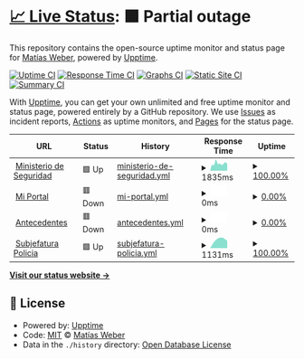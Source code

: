 # [📈 Live Status](https://matiwiber.github.io/status-page): <!--live status--> **🟧 Partial outage**

This repository contains the open-source uptime monitor and status page for [Matías Weber](https://matiwiber.github.io/status-page), powered by [Upptime](https://github.com/upptime/upptime).

[![Uptime CI](https://github.com/matiwiber/status-page/workflows/Uptime%20CI/badge.svg)](https://github.com/matiwiber/status-page/actions?query=workflow%3A%22Uptime+CI%22)
[![Response Time CI](https://github.com/matiwiber/status-page/workflows/Response%20Time%20CI/badge.svg)](https://github.com/matiwiber/status-page/actions?query=workflow%3A%22Response+Time+CI%22)
[![Graphs CI](https://github.com/matiwiber/status-page/workflows/Graphs%20CI/badge.svg)](https://github.com/matiwiber/status-page/actions?query=workflow%3A%22Graphs+CI%22)
[![Static Site CI](https://github.com/matiwiber/status-page/workflows/Static%20Site%20CI/badge.svg)](https://github.com/matiwiber/status-page/actions?query=workflow%3A%22Static+Site+CI%22)
[![Summary CI](https://github.com/matiwiber/status-page/workflows/Summary%20CI/badge.svg)](https://github.com/matiwiber/status-page/actions?query=workflow%3A%22Summary+CI%22)

With [Upptime](https://upptime.js.org), you can get your own unlimited and free uptime monitor and status page, powered entirely by a GitHub repository. We use [Issues](https://github.com/matiwiber/status-page/issues) as incident reports, [Actions](https://github.com/matiwiber/status-page/actions) as uptime monitors, and [Pages](https://matiwiber.github.io/status-page) for the status page.

<!--start: status pages-->
<!-- This summary is generated by Upptime (https://github.com/upptime/upptime) -->
<!-- Do not edit this manually, your changes will be overwritten -->
<!-- prettier-ignore -->
| URL | Status | History | Response Time | Uptime |
| --- | ------ | ------- | ------------- | ------ |
| <img alt="" src="https://icons.duckduckgo.com/ip3/www.mseg.gba.gov.ar.ico" height="13"> [Ministerio de Seguridad](https://www.mseg.gba.gov.ar) | 🟩 Up | [ministerio-de-seguridad.yml](https://github.com/matiwiber/status-page/commits/HEAD/history/ministerio-de-seguridad.yml) | <details><summary><img alt="Response time graph" src="./graphs/ministerio-de-seguridad/response-time-week.png" height="20"> 1835ms</summary><br><a href="https://matiwiber.github.io/status-page/history/ministerio-de-seguridad"><img alt="Response time 1835" src="https://img.shields.io/endpoint?url=https%3A%2F%2Fraw.githubusercontent.com%2Fmatiwiber%2Fstatus-page%2FHEAD%2Fapi%2Fministerio-de-seguridad%2Fresponse-time.json"></a><br><a href="https://matiwiber.github.io/status-page/history/ministerio-de-seguridad"><img alt="24-hour response time 1835" src="https://img.shields.io/endpoint?url=https%3A%2F%2Fraw.githubusercontent.com%2Fmatiwiber%2Fstatus-page%2FHEAD%2Fapi%2Fministerio-de-seguridad%2Fresponse-time-day.json"></a><br><a href="https://matiwiber.github.io/status-page/history/ministerio-de-seguridad"><img alt="7-day response time 1835" src="https://img.shields.io/endpoint?url=https%3A%2F%2Fraw.githubusercontent.com%2Fmatiwiber%2Fstatus-page%2FHEAD%2Fapi%2Fministerio-de-seguridad%2Fresponse-time-week.json"></a><br><a href="https://matiwiber.github.io/status-page/history/ministerio-de-seguridad"><img alt="30-day response time 1835" src="https://img.shields.io/endpoint?url=https%3A%2F%2Fraw.githubusercontent.com%2Fmatiwiber%2Fstatus-page%2FHEAD%2Fapi%2Fministerio-de-seguridad%2Fresponse-time-month.json"></a><br><a href="https://matiwiber.github.io/status-page/history/ministerio-de-seguridad"><img alt="1-year response time 1835" src="https://img.shields.io/endpoint?url=https%3A%2F%2Fraw.githubusercontent.com%2Fmatiwiber%2Fstatus-page%2FHEAD%2Fapi%2Fministerio-de-seguridad%2Fresponse-time-year.json"></a></details> | <details><summary><a href="https://matiwiber.github.io/status-page/history/ministerio-de-seguridad">100.00%</a></summary><a href="https://matiwiber.github.io/status-page/history/ministerio-de-seguridad"><img alt="All-time uptime 100.00%" src="https://img.shields.io/endpoint?url=https%3A%2F%2Fraw.githubusercontent.com%2Fmatiwiber%2Fstatus-page%2FHEAD%2Fapi%2Fministerio-de-seguridad%2Fuptime.json"></a><br><a href="https://matiwiber.github.io/status-page/history/ministerio-de-seguridad"><img alt="24-hour uptime 100.00%" src="https://img.shields.io/endpoint?url=https%3A%2F%2Fraw.githubusercontent.com%2Fmatiwiber%2Fstatus-page%2FHEAD%2Fapi%2Fministerio-de-seguridad%2Fuptime-day.json"></a><br><a href="https://matiwiber.github.io/status-page/history/ministerio-de-seguridad"><img alt="7-day uptime 100.00%" src="https://img.shields.io/endpoint?url=https%3A%2F%2Fraw.githubusercontent.com%2Fmatiwiber%2Fstatus-page%2FHEAD%2Fapi%2Fministerio-de-seguridad%2Fuptime-week.json"></a><br><a href="https://matiwiber.github.io/status-page/history/ministerio-de-seguridad"><img alt="30-day uptime 100.00%" src="https://img.shields.io/endpoint?url=https%3A%2F%2Fraw.githubusercontent.com%2Fmatiwiber%2Fstatus-page%2FHEAD%2Fapi%2Fministerio-de-seguridad%2Fuptime-month.json"></a><br><a href="https://matiwiber.github.io/status-page/history/ministerio-de-seguridad"><img alt="1-year uptime 100.00%" src="https://img.shields.io/endpoint?url=https%3A%2F%2Fraw.githubusercontent.com%2Fmatiwiber%2Fstatus-page%2FHEAD%2Fapi%2Fministerio-de-seguridad%2Fuptime-year.json"></a></details>
| <img alt="" src="https://icons.duckduckgo.com/ip3/miportal.mseg.gba.gov.ar.ico" height="13"> [Mi Portal](https://miportal.mseg.gba.gov.ar) | 🟥 Down | [mi-portal.yml](https://github.com/matiwiber/status-page/commits/HEAD/history/mi-portal.yml) | <details><summary><img alt="Response time graph" src="./graphs/mi-portal/response-time-week.png" height="20"> 0ms</summary><br><a href="https://matiwiber.github.io/status-page/history/mi-portal"><img alt="Response time 0" src="https://img.shields.io/endpoint?url=https%3A%2F%2Fraw.githubusercontent.com%2Fmatiwiber%2Fstatus-page%2FHEAD%2Fapi%2Fmi-portal%2Fresponse-time.json"></a><br><a href="https://matiwiber.github.io/status-page/history/mi-portal"><img alt="24-hour response time 0" src="https://img.shields.io/endpoint?url=https%3A%2F%2Fraw.githubusercontent.com%2Fmatiwiber%2Fstatus-page%2FHEAD%2Fapi%2Fmi-portal%2Fresponse-time-day.json"></a><br><a href="https://matiwiber.github.io/status-page/history/mi-portal"><img alt="7-day response time 0" src="https://img.shields.io/endpoint?url=https%3A%2F%2Fraw.githubusercontent.com%2Fmatiwiber%2Fstatus-page%2FHEAD%2Fapi%2Fmi-portal%2Fresponse-time-week.json"></a><br><a href="https://matiwiber.github.io/status-page/history/mi-portal"><img alt="30-day response time 0" src="https://img.shields.io/endpoint?url=https%3A%2F%2Fraw.githubusercontent.com%2Fmatiwiber%2Fstatus-page%2FHEAD%2Fapi%2Fmi-portal%2Fresponse-time-month.json"></a><br><a href="https://matiwiber.github.io/status-page/history/mi-portal"><img alt="1-year response time 0" src="https://img.shields.io/endpoint?url=https%3A%2F%2Fraw.githubusercontent.com%2Fmatiwiber%2Fstatus-page%2FHEAD%2Fapi%2Fmi-portal%2Fresponse-time-year.json"></a></details> | <details><summary><a href="https://matiwiber.github.io/status-page/history/mi-portal">0.00%</a></summary><a href="https://matiwiber.github.io/status-page/history/mi-portal"><img alt="All-time uptime 0.00%" src="https://img.shields.io/endpoint?url=https%3A%2F%2Fraw.githubusercontent.com%2Fmatiwiber%2Fstatus-page%2FHEAD%2Fapi%2Fmi-portal%2Fuptime.json"></a><br><a href="https://matiwiber.github.io/status-page/history/mi-portal"><img alt="24-hour uptime 0.00%" src="https://img.shields.io/endpoint?url=https%3A%2F%2Fraw.githubusercontent.com%2Fmatiwiber%2Fstatus-page%2FHEAD%2Fapi%2Fmi-portal%2Fuptime-day.json"></a><br><a href="https://matiwiber.github.io/status-page/history/mi-portal"><img alt="7-day uptime 0.00%" src="https://img.shields.io/endpoint?url=https%3A%2F%2Fraw.githubusercontent.com%2Fmatiwiber%2Fstatus-page%2FHEAD%2Fapi%2Fmi-portal%2Fuptime-week.json"></a><br><a href="https://matiwiber.github.io/status-page/history/mi-portal"><img alt="30-day uptime 0.00%" src="https://img.shields.io/endpoint?url=https%3A%2F%2Fraw.githubusercontent.com%2Fmatiwiber%2Fstatus-page%2FHEAD%2Fapi%2Fmi-portal%2Fuptime-month.json"></a><br><a href="https://matiwiber.github.io/status-page/history/mi-portal"><img alt="1-year uptime 0.00%" src="https://img.shields.io/endpoint?url=https%3A%2F%2Fraw.githubusercontent.com%2Fmatiwiber%2Fstatus-page%2FHEAD%2Fapi%2Fmi-portal%2Fuptime-year.json"></a></details>
| <img alt="" src="https://icons.duckduckgo.com/ip3/antecedentes.mseg.gba.gov.ar.ico" height="13"> [Antecedentes](https://antecedentes.mseg.gba.gov.ar) | 🟥 Down | [antecedentes.yml](https://github.com/matiwiber/status-page/commits/HEAD/history/antecedentes.yml) | <details><summary><img alt="Response time graph" src="./graphs/antecedentes/response-time-week.png" height="20"> 0ms</summary><br><a href="https://matiwiber.github.io/status-page/history/antecedentes"><img alt="Response time 0" src="https://img.shields.io/endpoint?url=https%3A%2F%2Fraw.githubusercontent.com%2Fmatiwiber%2Fstatus-page%2FHEAD%2Fapi%2Fantecedentes%2Fresponse-time.json"></a><br><a href="https://matiwiber.github.io/status-page/history/antecedentes"><img alt="24-hour response time 0" src="https://img.shields.io/endpoint?url=https%3A%2F%2Fraw.githubusercontent.com%2Fmatiwiber%2Fstatus-page%2FHEAD%2Fapi%2Fantecedentes%2Fresponse-time-day.json"></a><br><a href="https://matiwiber.github.io/status-page/history/antecedentes"><img alt="7-day response time 0" src="https://img.shields.io/endpoint?url=https%3A%2F%2Fraw.githubusercontent.com%2Fmatiwiber%2Fstatus-page%2FHEAD%2Fapi%2Fantecedentes%2Fresponse-time-week.json"></a><br><a href="https://matiwiber.github.io/status-page/history/antecedentes"><img alt="30-day response time 0" src="https://img.shields.io/endpoint?url=https%3A%2F%2Fraw.githubusercontent.com%2Fmatiwiber%2Fstatus-page%2FHEAD%2Fapi%2Fantecedentes%2Fresponse-time-month.json"></a><br><a href="https://matiwiber.github.io/status-page/history/antecedentes"><img alt="1-year response time 0" src="https://img.shields.io/endpoint?url=https%3A%2F%2Fraw.githubusercontent.com%2Fmatiwiber%2Fstatus-page%2FHEAD%2Fapi%2Fantecedentes%2Fresponse-time-year.json"></a></details> | <details><summary><a href="https://matiwiber.github.io/status-page/history/antecedentes">0.00%</a></summary><a href="https://matiwiber.github.io/status-page/history/antecedentes"><img alt="All-time uptime 0.00%" src="https://img.shields.io/endpoint?url=https%3A%2F%2Fraw.githubusercontent.com%2Fmatiwiber%2Fstatus-page%2FHEAD%2Fapi%2Fantecedentes%2Fuptime.json"></a><br><a href="https://matiwiber.github.io/status-page/history/antecedentes"><img alt="24-hour uptime 0.00%" src="https://img.shields.io/endpoint?url=https%3A%2F%2Fraw.githubusercontent.com%2Fmatiwiber%2Fstatus-page%2FHEAD%2Fapi%2Fantecedentes%2Fuptime-day.json"></a><br><a href="https://matiwiber.github.io/status-page/history/antecedentes"><img alt="7-day uptime 0.00%" src="https://img.shields.io/endpoint?url=https%3A%2F%2Fraw.githubusercontent.com%2Fmatiwiber%2Fstatus-page%2FHEAD%2Fapi%2Fantecedentes%2Fuptime-week.json"></a><br><a href="https://matiwiber.github.io/status-page/history/antecedentes"><img alt="30-day uptime 0.00%" src="https://img.shields.io/endpoint?url=https%3A%2F%2Fraw.githubusercontent.com%2Fmatiwiber%2Fstatus-page%2FHEAD%2Fapi%2Fantecedentes%2Fuptime-month.json"></a><br><a href="https://matiwiber.github.io/status-page/history/antecedentes"><img alt="1-year uptime 0.00%" src="https://img.shields.io/endpoint?url=https%3A%2F%2Fraw.githubusercontent.com%2Fmatiwiber%2Fstatus-page%2FHEAD%2Fapi%2Fantecedentes%2Fuptime-year.json"></a></details>
| <img alt="" src="https://icons.duckduckgo.com/ip3/null.ico" height="13"> [Subjefatura Policia](www.policia.mseg.gba.gov.ar) | 🟩 Up | [subjefatura-policia.yml](https://github.com/matiwiber/status-page/commits/HEAD/history/subjefatura-policia.yml) | <details><summary><img alt="Response time graph" src="./graphs/subjefatura-policia/response-time-week.png" height="20"> 1131ms</summary><br><a href="https://matiwiber.github.io/status-page/history/subjefatura-policia"><img alt="Response time 1131" src="https://img.shields.io/endpoint?url=https%3A%2F%2Fraw.githubusercontent.com%2Fmatiwiber%2Fstatus-page%2FHEAD%2Fapi%2Fsubjefatura-policia%2Fresponse-time.json"></a><br><a href="https://matiwiber.github.io/status-page/history/subjefatura-policia"><img alt="24-hour response time 1131" src="https://img.shields.io/endpoint?url=https%3A%2F%2Fraw.githubusercontent.com%2Fmatiwiber%2Fstatus-page%2FHEAD%2Fapi%2Fsubjefatura-policia%2Fresponse-time-day.json"></a><br><a href="https://matiwiber.github.io/status-page/history/subjefatura-policia"><img alt="7-day response time 1131" src="https://img.shields.io/endpoint?url=https%3A%2F%2Fraw.githubusercontent.com%2Fmatiwiber%2Fstatus-page%2FHEAD%2Fapi%2Fsubjefatura-policia%2Fresponse-time-week.json"></a><br><a href="https://matiwiber.github.io/status-page/history/subjefatura-policia"><img alt="30-day response time 1131" src="https://img.shields.io/endpoint?url=https%3A%2F%2Fraw.githubusercontent.com%2Fmatiwiber%2Fstatus-page%2FHEAD%2Fapi%2Fsubjefatura-policia%2Fresponse-time-month.json"></a><br><a href="https://matiwiber.github.io/status-page/history/subjefatura-policia"><img alt="1-year response time 1131" src="https://img.shields.io/endpoint?url=https%3A%2F%2Fraw.githubusercontent.com%2Fmatiwiber%2Fstatus-page%2FHEAD%2Fapi%2Fsubjefatura-policia%2Fresponse-time-year.json"></a></details> | <details><summary><a href="https://matiwiber.github.io/status-page/history/subjefatura-policia">100.00%</a></summary><a href="https://matiwiber.github.io/status-page/history/subjefatura-policia"><img alt="All-time uptime 100.00%" src="https://img.shields.io/endpoint?url=https%3A%2F%2Fraw.githubusercontent.com%2Fmatiwiber%2Fstatus-page%2FHEAD%2Fapi%2Fsubjefatura-policia%2Fuptime.json"></a><br><a href="https://matiwiber.github.io/status-page/history/subjefatura-policia"><img alt="24-hour uptime 100.00%" src="https://img.shields.io/endpoint?url=https%3A%2F%2Fraw.githubusercontent.com%2Fmatiwiber%2Fstatus-page%2FHEAD%2Fapi%2Fsubjefatura-policia%2Fuptime-day.json"></a><br><a href="https://matiwiber.github.io/status-page/history/subjefatura-policia"><img alt="7-day uptime 100.00%" src="https://img.shields.io/endpoint?url=https%3A%2F%2Fraw.githubusercontent.com%2Fmatiwiber%2Fstatus-page%2FHEAD%2Fapi%2Fsubjefatura-policia%2Fuptime-week.json"></a><br><a href="https://matiwiber.github.io/status-page/history/subjefatura-policia"><img alt="30-day uptime 100.00%" src="https://img.shields.io/endpoint?url=https%3A%2F%2Fraw.githubusercontent.com%2Fmatiwiber%2Fstatus-page%2FHEAD%2Fapi%2Fsubjefatura-policia%2Fuptime-month.json"></a><br><a href="https://matiwiber.github.io/status-page/history/subjefatura-policia"><img alt="1-year uptime 100.00%" src="https://img.shields.io/endpoint?url=https%3A%2F%2Fraw.githubusercontent.com%2Fmatiwiber%2Fstatus-page%2FHEAD%2Fapi%2Fsubjefatura-policia%2Fuptime-year.json"></a></details>

<!--end: status pages-->

[**Visit our status website →**](https://matiwiber.github.io/status-page)

## 📄 License

- Powered by: [Upptime](https://github.com/upptime/upptime)
- Code: [MIT](./LICENSE) © [Matías Weber](https://matiwiber.github.io/status-page)
- Data in the `./history` directory: [Open Database License](https://opendatacommons.org/licenses/odbl/1-0/)
